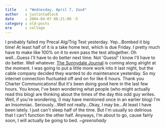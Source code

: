 ```yaml
---
title    : "Wednesday, April 7, 2oo4"
author   : justintadlock
date     : 2004-04-07 06:21:00 -5
category : old-posts
era      : college
---
```


I probably failed my Precal Alg/Trig Test yesterday.  Yep...Bombed it big time!  At least half of it is a take home test, which is due Friday.  I pretty much have to make like 100% on it to even pass the test altogether.  Oh well...Guess I'll have to do better next time.  Not 'Guess!'  I know I'll have to do better.  Well whatever.  <a href="/thesunnydalejournal" title="The Sunnydale Journal" rel="external"> The Sunnydale Journal</a> is coming along alright at the moment.  I was going to put a little more work into it last night, but the cable company decided they wanted to do maintenance yesterday.  So my internet connection fluctuated off and on for like 6 hours.  Thank you Charter Communications!  But it's been doing good here in the last few hours.  You know, I've been wondering what people (who might actually read this blog) are thinking about the times of the day this odd guy writes.  Well, if you're wondering, (I may have mentioned once in an earlier blog) I'm an Insomniac.  Seriously...Well not really...Okay, I may be...At least I have been lately.  I just can't sleep half of the time.  But I'm usually so delirious that I can't function the other half.  Anyways, I'm about to go, cause fairly soon, I will actually be going to bed.  <em> ~greenshady</em>
